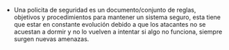 - Una policita de seguridad es un documento/conjunto de reglas, objetivos y procedimientos para mantener un sistema seguro, esta tiene que estar en constante evolución debido a que los atacantes no se acuestan a dormir y no lo vuelven a intentar si algo no funciona, siempre surgen nuevas amenazas.